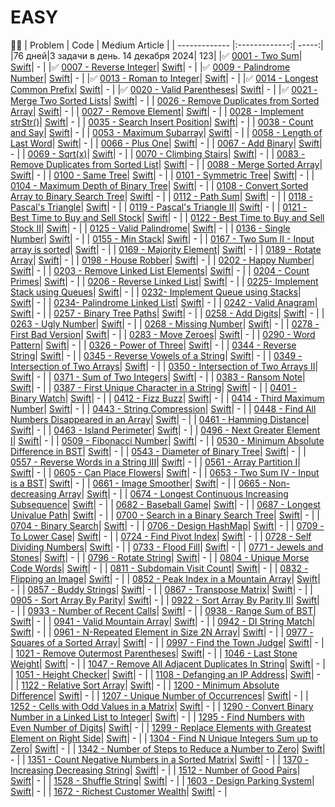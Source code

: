 # EASY
📝✅
| Problem        | Code           | Medium Article  |
| ------------- |:-------------:| -----:|
|76 дней|3 задачи в день. 14 декабря 2024| 123|
|✅ [0001 - Two Sum](https://leetcode.com/problems/two-sum/)| [Swift](https://github.com/iosriabov/swiftleetcode/blob/main/EASY/0001%20-%20Two%20Sum.swift)| - |
|✅ [0007 - Reverse Integer](https://leetcode.com/problems/reverse-integer)| [Swift](https://github.com/iosriabov/swiftleetcode/blob/main/EASY/0007%20-%20Reverse%20Integer.swift)| - |
|✅ [0009 - Palindrome Number](https://leetcode.com/problems/palindrome-number)| [Swift](https://github.com/iosriabov/swiftleetcode/blob/main/EASY/0009%20-%20Palindrome%20Number.swift)| - |
|✅ [0013 - Roman to Integer](https://leetcode.com/problems/roman-to-integer)| [Swift](https://github.com/iosriabov/swiftleetcode/blob/main/EASY/0013%20-%20Roman%20to%20Integer.swift)| - |
|✅ [0014 - Longest Common Prefix](https://leetcode.com/problems/longest-common-prefix)| [Swift](https://github.com/iosriabov/swiftleetcode/blob/main/EASY/0014%20-%20Longest%20Common%20Prefix.swift)| - |
|✅ [0020 - Valid Parentheses](https://leetcode.com/problems/valid-parentheses)| [Swift](https://github.com/iosriabov/swiftleetcode/blob/main/EASY/0020%20-%20Valid%20Parentheses.swift)| - |
|✅ [0021 - Merge Two Sorted Lists](https://leetcode.com/problems/merge-two-sorted-lists)| [Swift](https://github.com/iosriabov/swiftleetcode/blob/main/EASY/0021%20-%20Merge%20Two%20Sorted%20Lists.swift)| - |
| [0026 - Remove Duplicates from Sorted Array](https://leetcode.com/problems/remove-duplicates-from-sorted-array)| [Swift](https://github.com/iosriabov/swiftleetcode/blob/main/EASY/0026%20-%20Remove%20Duplicates%20from%20Sorted%20Array.swift)| - |
| [0027 - Remove Element](https://leetcode.com/problems/remove-element)| [Swift](https://github.com/iosriabov/swiftleetcode/blob/main/EASY/0027%20-%20Remove%20Element.swift)| - |
| [0028 - Implement strStr()](https://leetcode.com/problems/implement-strstr)| [Swift](https://github.com/iosriabov/swiftleetcode/blob/main/EASY/0028%20-%20Implement%20strStr().swift)| - |
| [0035 - Search Insert Position](https://leetcode.com/problems/search-insert-position)| [Swift](https://github.com/iosriabov/swiftleetcode/blob/main/EASY/0035%20-%20Search%20Insert%20Position.swift)| - |
| [0038 - Count and Say](https://leetcode.com/problems/count-and-say)| [Swift](https://github.com/iosriabov/swiftleetcode/blob/main/EASY/0038%20-%20Count%20and%20Say.swift)| - |
| [0053 - Maximum Subarray](https://leetcode.com/problems/maximum-subarray)| [Swift](https://github.com/iosriabov/swiftleetcode/blob/main/EASY/0053%20-%20Maximum%20Subarray.swift)| - |
| [0058 - Length of Last Word](https://leetcode.com/problems/length-of-last-word)| [Swift](https://github.com/iosriabov/swiftleetcode/blob/main/EASY/0058%20-%20Length%20of%20Last%20Word.swift)| - |
| [0066 - Plus One](https://leetcode.com/problems/plus-one)| [Swift](https://github.com/iosriabov/swiftleetcode/blob/main/EASY/0066%20-%20Plus%20One.swift)| - |
| [0067 - Add Binary](https://leetcode.com/problems/add-binary)| [Swift](https://github.com/iosriabov/swiftleetcode/blob/main/EASY/0067%20-%20Add%20Binary.swift)| - |
| [0069 - Sqrt(x)](https://leetcode.com/problems/sqrtx)| [Swift](https://github.com/iosriabov/swiftleetcode/blob/main/EASY/0069%20-%20Sqrt(x).swift)| - |
| [0070 - Climbing Stairs](https://leetcode.com/problems/climbing-stairs)| [Swift](https://github.com/iosriabov/swiftleetcode/blob/main/EASY/0070%20-%20Climbing%20Stairs.swift)| - |
| [0083 - Remove Duplicates from Sorted List](https://leetcode.com/problems/remove-duplicates-from-sorted-list/)| [Swift](https://github.com/iosriabov/swiftleetcode/blob/main/EASY/0083%20-%20Remove%20Duplicates%20from%20Sorted%20List.swift)| - |
| [0088 - Merge Sorted Array](https://leetcode.com/problems/merge-sorted-array)| [Swift](https://github.com/iosriabov/swiftleetcode/blob/main/EASY/0088%20-%20Merge%20Sorted%20Array.swift)| - |
| [0100 - Same Tree](https://leetcode.com/problems/same-tree)| [Swift](https://github.com/iosriabov/swiftleetcode/blob/main/EASY/0100%20-%20Same%20Tree.swift)| - |
| [0101 - Symmetric Tree](https://leetcode.com/problems/symmetric-tree)| [Swift](https://github.com/iosriabov/swiftleetcode/blob/main/EASY/0101%20-%20Symmetric%20Tree.swift)| - |
| [0104 - Maximum Depth of Binary Tree](https://leetcode.com/problems/maximum-depth-of-binary-tree)| [Swift](https://github.com/iosriabov/swiftleetcode/blob/main/EASY/0104%20-%20Maximum%20Depth%20of%20Binary%20Tree.swift)| - |
| [0108 - Convert Sorted Array to Binary Search Tree](https://leetcode.com/problems/convert-sorted-array-to-binary-search-tree)| [Swift](https://github.com/iosriabov/swiftleetcode/blob/main/EASY/0108%20-%20Convert%20Sorted%20Array%20to%20Binary%20Search%20Tree.swift)| - |
| [0112 - Path Sum](https://leetcode.com/problems/path-sumhttps://leetcode.com/problems/pascals-triangle)| [Swift](https://github.com/iosriabov/swiftleetcode/blob/main/EASY/0112%20-%20Path%20Sum.swift)| - |
| [0118 - Pascal's Triangle](https://leetcode.com/problems/pascals-triangle)| [Swift](https://github.com/iosriabov/swiftleetcode/blob/main/EASY/0118%20-%20Pascal's%20Triangle.swift)| - |
| [0119 - Pascal's Triangle II](https://leetcode.com/problems/pascals-triangle-ii)| [Swift](https://github.com/iosriabov/swiftleetcode/blob/main/EASY/0119%20-%20Pascal's%20Triangle%20II.swift)| - |
| [0121 - Best Time to Buy and Sell Stock](https://leetcode.com/problems/best-time-to-buy-and-sell-stock)| [Swift](https://github.com/iosriabov/swiftleetcode/blob/main/EASY/0121%20-%20Best%20Time%20to%20Buy%20and%20Sell%20Stock.swift)| - |
| [0122 - Best Time to Buy and Sell Stock II](https://leetcode.com/problems/best-time-to-buy-and-sell-stock-ii)| [Swift](https://github.com/iosriabov/swiftleetcode/blob/main/EASY/0122%20-%20Best%20Time%20to%20Buy%20and%20Sell%20Stock%20II.swift)| - |
| [0125 - Valid Palindrome](https://leetcode.com/problems/valid-palindrome)| [Swift](https://github.com/iosriabov/swiftleetcode/blob/main/EASY/0125%20-%20Valid%20Palindrome.swift)| - |
| [0136 - Single Number](https://leetcode.com/problems/single-number)| [Swift](https://github.com/iosriabov/swiftleetcode/blob/main/EASY/0136%20-%20Single%20Number.swift)| - |
| [0155 - Min Stack](https://leetcode.com/problems/min-stack)| [Swift](https://github.com/iosriabov/swiftleetcode/blob/main/EASY/0155%20-%20Min%20Stack.swift)| - |
| [0167 - Two Sum II - Input array is sorted](https://leetcode.com/problems/two-sum-ii-input-array-is-sorted)| [Swift](https://github.com/iosriabov/swiftleetcode/blob/main/EASY/0167%20-%20Two%20Sum%20II%20-%20Input%20array%20is%20sorted.swift)| - |
| [0169 - Majority Element](https://leetcode.com/problems/majority-element)| [Swift](https://github.com/iosriabov/swiftleetcode/blob/main/EASY/0169%20-%20Majority%20Element.swift)| - |
| [0189 - Rotate Array](https://leetcode.com/problems/rotate-array)| [Swift](https://github.com/iosriabov/swiftleetcode/blob/main/EASY/0189%20-%20Rotate%20Array.swift)| - |
| [0198 - House Robber](https://leetcode.com/problems/house-robber)| [Swift](https://github.com/iosriabov/swiftleetcode/blob/main/EASY/0198%20-%20House%20Robber.swift)| - |
| [0202 - Happy Number](https://leetcode.com/problems/happy-number)| [Swift](https://github.com/iosriabov/swiftleetcode/blob/main/EASY/0202%20-%20Happy%20Number.swift)| - |
| [0203 - Remove Linked List Elements](https://leetcode.com/problems/remove-linked-list-elements)| [Swift](https://github.com/iosriabov/swiftleetcode/blob/main/EASY/0203%20-%20Remove%20Linked%20List%20Elements.swift)| - |
| [0204 - Count Primes](https://leetcode.com/problems/count-primes)| [Swift](https://github.com/iosriabov/swiftleetcode/blob/main/EASY/0204%20-%20Count%20Primes.swift)| - |
| [0206 - Reverse Linked List](https://leetcode.com/problems/reverse-linked-list)| [Swift](https://github.com/iosriabov/swiftleetcode/blob/main/EASY/0206%20-%20Reverse%20Linked%20List.swift)| - |
| [0225- Implement Stack using Queues](https://leetcode.com/problems/implement-stack-using-queues)| [Swift](https://github.com/iosriabov/swiftleetcode/blob/main/EASY/0225-%20Implement%20Stack%20using%20Queues.swift)| - |
| [0232- Implement Queue using Stacks](https://leetcode.com/problems/implement-queue-using-stacks)| [Swift](https://github.com/iosriabov/swiftleetcode/blob/main/EASY/0232-%20Implement%20Queue%20using%20Stacks.swift)| - |
| [0234- Palindrome Linked List](https://leetcode.com/problems/palindrome-linked-list)| [Swift](https://github.com/iosriabov/swiftleetcode/blob/main/EASY/0234-%20Palindrome%20Linked%20List.swift)| - |
| [0242 - Valid Anagram](https://leetcode.com/problems/valid-anagram)| [Swift](https://github.com/iosriabov/swiftleetcode/blob/main/EASY/0242%20-%20Valid%20Anagram.swift)| - |
| [0257 - Binary Tree Paths](https://leetcode.com/problems/binary-tree-paths)| [Swift](https://github.com/iosriabov/swiftleetcode/blob/main/EASY/0257%20-%20Binary%20Tree%20Paths.swift)| - |
| [0258 - Add Digits](https://leetcode.com/problems/add-digits)| [Swift](https://github.com/iosriabov/swiftleetcode/blob/main/EASY/0258%20-%20Add%20Digits.swift)| - |
| [0263 - Ugly Number](https://leetcode.com/problems/ugly-number)| [Swift](https://github.com/iosriabov/swiftleetcode/blob/main/EASY/0263%20-%20Ugly%20Number.swift)| - |
| [0268 - Missing Number](https://leetcode.com/problems/missing-number)| [Swift](https://github.com/iosriabov/swiftleetcode/blob/main/EASY/0268%20-%20Missing%20Number.swift)| - |
| [0278 - First Bad Version](https://leetcode.com/problems/first-bad-version/)| [Swift](https://github.com/iosriabov/swiftleetcode/blob/main/EASY/0278%20-%First%20Bad%20Version.swift)| - |
| [0283 - Move Zeroes](https://leetcode.com/problems/move-zeroes)| [Swift](https://github.com/iosriabov/swiftleetcode/blob/main/EASY/0283%20-%20Move%20Zeroes.swift)| - |
| [0290 - Word Pattern](https://leetcode.com/problems/word-pattern)| [Swift](https://github.com/iosriabov/swiftleetcode/blob/main/EASY/0290%20-%20Word%20Pattern.swift)| - |
| [0326 - Power of Three](https://leetcode.com/problems/power-of-three)| [Swift](https://github.com/iosriabov/swiftleetcode/blob/main/EASY/0326%20-%20Power%20of%20Three.swift)| - |
| [0344 - Reverse String](https://leetcode.com/problems/reverse-string)| [Swift](https://github.com/iosriabov/swiftleetcode/blob/main/EASY/0344%20-%20Reverse%20String.swift)| - |
| [0345 - Reverse Vowels of a String](https://leetcode.com/problems/reverse-vowels-of-a-string)| [Swift](https://github.com/iosriabov/swiftleetcode/blob/main/EASY/0345%20-%20Reverse%20Vowels%20of%20a%20String.swift)| - |
| [0349 - Intersection of Two Arrays](https://leetcode.com/problems/intersection-of-two-arrays)| [Swift](https://github.com/iosriabov/swiftleetcode/blob/main/EASY/0349%20-%20Intersection%20of%20Two%20Arrays.swift)| - |
| [0350 - Intersection of Two Arrays II](https://leetcode.com/problems/intersection-of-two-arrays-ii)| [Swift](https://github.com/iosriabov/swiftleetcode/blob/main/EASY/0350%20-%20Intersection%20of%20Two%20Arrays%20II.swift)| - |
| [0371 - Sum of Two Integers](https://leetcode.com/problems/sum-of-two-integers)| [Swift](https://github.com/iosriabov/swiftleetcode/blob/main/EASY/0371%20-%20Sum%20of%20Two%20Integers.swift)| - |
| [0383 - Ransom Note](https://leetcode.com/problems/ransom-note)| [Swift](https://github.com/iosriabov/swiftleetcode/blob/main/EASY/0383%20-%20Ransom%20Note.swift)| - |
| [0387 - First Unique Character in a String](https://leetcode.com/problems/first-unique-character-in-a-string)| [Swift](https://github.com/iosriabov/swiftleetcode/blob/main/EASY/0387%20-%20First%20Unique%20Character%20in%20a%20String.swift)| - |
| [0401 - Binary Watch](https://leetcode.com/problems/binary-watch)| [Swift](https://github.com/iosriabov/swiftleetcode/blob/main/EASY/0401%20-%20Binary%20Watch.swift)| - |
| [0412 - Fizz Buzz](https://leetcode.com/problems/fizz-buzz)| [Swift](https://github.com/iosriabov/swiftleetcode/blob/main/EASY/0412%20-%20Fizz%20Buzz.swift)| - |
| [0414 - Third Maximum Number](https://leetcode.com/problems/third-maximum-number)| [Swift](https://github.com/iosriabov/swiftleetcode/blob/main/EASY/0414%20-%20Third%20Maximum%20Number.swift)| - |
| [0443 - String Compression](https://leetcode.com/problems/string-compression)| [Swift](https://github.com/iosriabov/swiftleetcode/blob/main/EASY/0443%20-%20String%20Compression.swift)| - |
| [0448 - Find All Numbers Disappeared in an Array](https://leetcode.com/problems/find-all-numbers-disappeared-in-an-array)| [Swift](https://github.com/iosriabov/swiftleetcode/blob/main/EASY/0448%20-%20Find%20All%20Numbers%20Disappeared%20in%20an%20Array.swift)| - |
| [0461 - Hamming Distance](https://leetcode.com/problems/hamming-distance)| [Swift](https://github.com/iosriabov/swiftleetcode/blob/main/EASY/0461%20-%20Hamming%20Distance.swift)| - |
| [0463 - Island Perimeter](https://leetcode.com/problems/island-perimeter)| [Swift](https://github.com/iosriabov/swiftleetcode/blob/main/EASY/0463%20-%20Island%20Perimeter.swift)| - |
| [0496 - Next Greater Element I](https://leetcode.com/problems/next-greater-element-i)| [Swift](https://github.com/iosriabov/swiftleetcode/blob/main/EASY/0496%20-%20Next%20Greater%20Element%20I.swift)| - |
| [0509 - Fibonacci Number](https://leetcode.com/problems/fibonacci-number)| [Swift](https://github.com/iosriabov/swiftleetcode/blob/main/EASY/0509%20-%20Fibonacci%20Number.swift)| - |
| [0530 - Minimum Absolute Difference in BST](https://leetcode.com/problems/minimum-absolute-difference-in-bst)| [Swift](https://github.com/iosriabov/swiftleetcode/blob/main/EASY/0530%20-%20Minimum%20Absolute%20Difference%20in%20BST.swift)| - |
| [0543 - Diameter of Binary Tree](https://leetcode.com/problems/diameter-of-binary-tree)| [Swift](https://github.com/iosriabov/swiftleetcode/blob/main/EASY/0543%20-%20Diameter%20of%20Binary%20Tree.swift)| - |
| [0557 - Reverse Words in a String III](https://leetcode.com/problems/reverse-words-in-a-string-iii)| [Swift](https://github.com/iosriabov/swiftleetcode/blob/main/EASY/0557%20-%20Reverse%20Words%20in%20a%20String%20III.swift)| - |
| [0561 - Array Partition I](https://leetcode.com/problems/array-partition-i)| [Swift](https://github.com/iosriabov/swiftleetcode/blob/main/EASY/0561%20-%20Array%20Partition%20I.swift)| - |
| [0605 - Can Place Flowers](https://leetcode.com/problems/can-place-flowers)| [Swift](https://github.com/iosriabov/swiftleetcode/blob/main/EASY/0605%20-%20Can%20Place%20Flowers.swift)| - |
| [0653 - Two Sum IV - Input is a BST](https://leetcode.com/problems/two-sum-iv-input-is-a-bst)| [Swift](https://github.com/iosriabov/swiftleetcode/blob/main/EASY/0653%20-%20Two%20Sum%20IV%20-%20Input%20is%20a%20BST.swift)| - |
| [0661 - Image Smoother](https://leetcode.com/problems/image-smoother)| [Swift](https://github.com/iosriabov/swiftleetcode/blob/main/EASY/0661%20-%20Image%20Smoother.swift)| - |
| [0665 - Non-decreasing Array](https://leetcode.com/problems/non-decreasing-array)| [Swift](https://github.com/iosriabov/swiftleetcode/blob/main/EASY/0665%20-%20Non-decreasing%20Array.swift)| - |
| [0674 - Longest Continuous Increasing Subsequence](https://leetcode.com/problems/longest-continuous-increasing-subsequence)| [Swift](https://github.com/iosriabov/swiftleetcode/blob/main/EASY/0674%20-%20Longest%20Continuous%20Increasing%20Subsequence.swift)| - |
| [0682 - Baseball Game](https://leetcode.com/problems/baseball-game)| [Swift](https://github.com/iosriabov/swiftleetcode/blob/main/EASY/0682%20-%20Baseball%20Game.swift)| - |
| [0687 - Longest Univalue Path](https://leetcode.com/problems/longest-univalue-path)| [Swift](https://github.com/iosriabov/swiftleetcode/blob/main/EASY/0687%20-%20Longest%20Univalue%20Path.swift)| - |
| [0700 - Search in a Binary Search Tree](https://leetcode.com/problems/search-in-a-binary-search-tree)| [Swift](https://github.com/iosriabov/swiftleetcode/blob/main/EASY/0700%20-%20Search%20in%20a%20Binary%20Search%20Tree.swift)| - |
| [0704 - Binary Search](https://leetcode.com/problems/binary-search)| [Swift](https://github.com/iosriabov/swiftleetcode/blob/main/EASY/0704%20-%20Binary%20Search.swift)| - |
| [0706 - Design HashMap](https://leetcode.com/problems/design-hashmap)| [Swift](https://github.com/iosriabov/swiftleetcode/blob/main/EASY/0706%20-%20Design%20HashMap.swift)| - |
| [0709 - To Lower Case](https://leetcode.com/problems/to-lower-case)| [Swift](https://github.com/iosriabov/swiftleetcode/blob/main/EASY/0709%20-%20To%20Lower%20Case.swift)| - |
| [0724 - Find Pivot Index](https://leetcode.com/problems/find-pivot-index)| [Swift](https://github.com/iosriabov/swiftleetcode/blob/main/EASY/0724%20-%20Find%20Pivot%20Index.swift)| - |
| [0728 - Self Dividing Numbers](https://leetcode.com/problems/self-dividing-numbers)| [Swift](https://github.com/iosriabov/swiftleetcode/blob/main/EASY/0728%20-%20Self%20Dividing%20Numbers.swift)| - |
| [0733 - Flood Fill](https://leetcode.com/problems/flood-fill)| [Swift](https://github.com/iosriabov/swiftleetcode/blob/main/EASY/0733%20-%20Flood%20Fill.swift)| - |
| [0771 - Jewels and Stones](https://leetcode.com/problems/jewels-and-stones)| [Swift](https://github.com/iosriabov/swiftleetcode/blob/main/EASY/0771%20-%20Jewels%20and%20Stones.swift)| - |
| [0796 - Rotate String](https://leetcode.com/problems/rotate-string)| [Swift](https://github.com/iosriabov/swiftleetcode/blob/main/EASY/0796%20-%20Rotate%20String.swift)| - |
| [0804 - Unique Morse Code Words](https://leetcode.com/problems/unique-morse-code-words)| [Swift](https://github.com/iosriabov/swiftleetcode/blob/main/EASY/0804%20-%20Unique%20Morse%20Code%20Words.swift)| - |
| [0811 - Subdomain Visit Count](https://leetcode.com/problems/subdomain-visit-count)| [Swift](https://github.com/iosriabov/swiftleetcode/blob/main/EASY/0811%20-%20Subdomain%20Visit%20Count.swift)| - |
| [0832 - Flipping an Image](https://leetcode.com/problems/flipping-an-image)| [Swift](https://github.com/iosriabov/swiftleetcode/blob/main/EASY/0832%20-%20Flipping%20an%20Image.swift)| - |
| [0852 - Peak Index in a Mountain Array](https://leetcode.com/problems/peak-index-in-a-mountain-array)| [Swift](https://github.com/iosriabov/swiftleetcode/blob/main/EASY/0852%20-%20Peak%20Index%20in%20a%20Mountain%20Array.swift)| - |
| [0857 - Buddy Strings](https://leetcode.com/problems/buddy-strings)| [Swift](https://github.com/iosriabov/swiftleetcode/blob/main/EASY/0857%20-%20Buddy%20Strings.swift)| - |
| [0867 - Transpose Matrix](https://leetcode.com/problems/transpose-matrix)| [Swift](https://github.com/iosriabov/swiftleetcode/blob/main/EASY/0867%20-%20Transpose%20Matrix.swift)| - |
| [0905 - Sort Array By Parity](https://leetcode.com/problems/sort-array-by-parity)| [Swift](https://github.com/iosriabov/swiftleetcode/blob/main/EASY/0905%20-%20Sort%20Array%20By%20Parity.swift)| - |
| [0922 - Sort Array By Parity II](https://leetcode.com/problems/sort-array-by-parity-ii)| [Swift](https://github.com/iosriabov/swiftleetcode/blob/main/EASY/0922%20-%20Sort%20Array%20By%20Parity%20II.swift)| - |
| [0933 - Number of Recent Calls](https://leetcode.com/problems/number-of-recent-calls)| [Swift](https://github.com/iosriabov/swiftleetcode/blob/main/EASY/0933%20-%20Number%20of%20Recent%20Calls.swift)| - |
| [0938 - Range Sum of BST](https://leetcode.com/problems/range-sum-of-bst)| [Swift](https://github.com/iosriabov/swiftleetcode/blob/main/EASY/0938%20-%20Range%20Sum%20of%20BST.swift)| - |
| [0941 - Valid Mountain Array](https://leetcode.com/problems/valid-mountain-array)| [Swift](https://github.com/iosriabov/swiftleetcode/blob/main/EASY/0941%20-%20Valid%20Mountain%20Array.swift)| - |
| [0942 - DI String Match](https://leetcode.com/problems/di-string-match)| [Swift](https://github.com/iosriabov/swiftleetcode/blob/main/EASY/0942%20-%20DI%20String%20Match.swift)| - |
| [0961 - N-Repeated Element in Size 2N Array](https://leetcode.com/problems/n-repeated-element-in-size-2n-array)| [Swift](https://github.com/iosriabov/swiftleetcode/blob/main/EASY/0961%20-%20N-Repeated%20Element%20in%20Size%202N%20Array.swift)| - |
| [0977 - Squares of a Sorted Array](https://leetcode.com/problems/squares-of-a-sorted-array)| [Swift](https://github.com/iosriabov/swiftleetcode/blob/main/EASY/0977%20-%20Squares%20of%20a%20Sorted%20Array.swift)| - |
| [0997 - Find the Town Judge](https://leetcode.com/problems/find-the-town-judge)| [Swift](https://github.com/iosriabov/swiftleetcode/blob/main/EASY/0997%20-%20Find%20the%20Town%20Judge.swift)| - |
| [1021 - Remove Outermost Parentheses](https://leetcode.com/problems/remove-outermost-parentheses)| [Swift](https://github.com/iosriabov/swiftleetcode/blob/main/EASY/1021%20-%20Remove%20Outermost%20Parentheses.swift)| - |
| [1046 - Last Stone Weight](https://leetcode.com/problems/last-stone-weight)| [Swift](https://github.com/iosriabov/swiftleetcode/blob/main/EASY/1046%20-%20Last%20Stone%20Weight.swift)| - |
| [1047 - Remove All Adjacent Duplicates In String](https://leetcode.com/problems/remove-all-adjacent-duplicates-in-string)| [Swift](https://github.com/iosriabov/swiftleetcode/blob/main/EASY/1047%20-%20Remove%20All%20Adjacent%20Duplicates%20In%20String.swift)| - |
| [1051 - Height Checker](https://leetcode.com/problems/height-checker)| [Swift](https://github.com/iosriabov/swiftleetcode/blob/main/EASY/1051%20-%20Height%20Checker.swift)| - |
| [1108 - Defanging an IP Address](https://leetcode.com/problems/defanging-an-ip-address)| [Swift](https://github.com/iosriabov/swiftleetcode/blob/main/EASY/1108%20-%20Defanging%20an%20IP%20Address.swift)| - |
| [1122 - Relative Sort Array](https://leetcode.com/problems/relative-sort-array)| [Swift](https://github.com/iosriabov/swiftleetcode/blob/main/EASY/1122%20-%20Relative%20Sort%20Array.swift)| - |
| [1200 - Minimum Absolute Difference](https://leetcode.com/problems/minimum-absolute-difference)| [Swift](https://github.com/iosriabov/swiftleetcode/blob/main/EASY/1200%20-%20Minimum%20Absolute%20Difference.swift)| - |
| [1207 - Unique Number of Occurrences](https://leetcode.com/problems/unique-number-of-occurrences)| [Swift](https://github.com/iosriabov/swiftleetcode/blob/main/EASY/1207%20-%20Unique%20Number%20of%20Occurrences.swift)| - |
| [1252 - Cells with Odd Values in a Matrix](https://leetcode.com/problems/cells-with-odd-values-in-a-matrix)| [Swift](https://github.com/iosriabov/swiftleetcode/blob/main/EASY/1252%20-%20Cells%20with%20Odd%20Values%20in%20a%20Matrix.swift)| - |
| [1290 - Convert Binary Number in a Linked List to Integer](https://leetcode.com/problems/convert-binary-number-in-a-linked-list-to-integer)| [Swift](https://github.com/iosriabov/swiftleetcode/blob/main/EASY/1290%20-%20Convert%20Binary%20Number%20in%20a%20Linked%20List%20to%20Integer.swift)| - |
| [1295 - Find Numbers with Even Number of Digits](https://leetcode.com/problems/find-numbers-with-even-number-of-digits)| [Swift](https://github.com/iosriabov/swiftleetcode/blob/main/EASY/1295%20-%20Find%20Numbers%20with%20Even%20Number%20of%20Digits.swift)| - |
| [1299 - Replace Elements with Greatest Element on Right Side](https://leetcode.com/problems/replace-elements-with-greatest-element-on-right-side)| [Swift](https://github.com/iosriabov/swiftleetcode/blob/main/EASY/1299%20-%20Replace%20Elements%20with%20Greatest%20Element%20on%20Right%20Side.swift)| - |
| [1304 - Find N Unique Integers Sum up to Zero](https://leetcode.com/problems/find-n-unique-integers-sum-up-to-zero)| [Swift](https://github.com/iosriabov/swiftleetcode/blob/main/EASY/1304%20-%20Find%20N%20Unique%20Integers%20Sum%20up%20to%20Zero.swift)| - |
| [1342 - Number of Steps to Reduce a Number to Zero](https://leetcode.com/problems/number-of-steps-to-reduce-a-number-to-zero/)| [Swift](https://github.com/iosriabov/swiftleetcode/blob/main/EASY/1342%20-%Number%20of%20Stepse%20to%20Reduce%20a%20Number%20to%20Zero.swift)| - |
| [1351 - Count Negative Numbers in a Sorted Matrix](https://leetcode.com/problems/count-negative-numbers-in-a-sorted-matrix/)| [Swift](https://github.com/iosriabov/swiftleetcode/blob/main/EASY/1351%20-%20Count%20Negative%20Numbers%20in%20a%20Sorted%20Matrix.swift)| - |
| [1370 - Increasing Decreasing String](https://leetcode.com/problems/increasing-decreasing-string/)| [Swift](https://github.com/iosriabov/swiftleetcode/blob/main/EASY/1370%20-%20Increasing%20Decreasing%20String.swift)| - |
| [1512 - Number of Good Pairs](https://leetcode.com/problems/number-of-good-pairs/)| [Swift](https://github.com/iosriabov/swiftleetcode/blob/main/EASY/1512%20-%20Number%20of%20Good%20Pairs.swift)| - |
| [1528 - Shuffle String](https://leetcode.com/problems/shuffle-string/)| [Swift](https://github.com/iosriabov/swiftleetcode/blob/main/EASY/1528%20-%20Shuffle%20String.swift)| - |
| [1603 - Design Parking System](https://leetcode.com/problems/design-parking-system/)| [Swift](https://github.com/iosriabov/swiftleetcode/blob/main/EASY/1603%20-%20Design%20Parking%20System.swift)| - |
| [1672 - Richest Customer Wealth](https://leetcode.com/problems/richest-customer-wealth/)| [Swift](https://github.com/iosriabov/swiftleetcode/blob/main/EASY/1672%20-%20Richest%20Customer%20Wealth.swift)| - |

